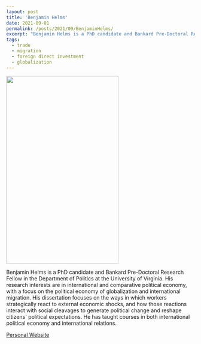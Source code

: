 ```yaml
---
layout: post
title: 'Benjamin Helms'
date: 2021-09-01
permalink: /posts/2021/09/BenjaminHelms/
excerpt: "Benjamin Helms is a PhD candidate and Bankard Pre-Doctoral Research Fellow in the Department of Politics at the University of Virginia. His research interests are in international and comparative political economy, with a focus on the political economy of globalization and international migration. His dissertation focuses on the ways in which workers strategically react to external economic shocks, and how those reactions interact with social cleavages to generate political change and reshape citizens' political expectations. He has taught courses in both international political economy and international relations."
tags:
  - trade
  - migration
  - foreign direct investment
  - globalization
---
```

<img src="https://gsipe-workshop.github.io/images/HELMS_BENJAMIN.jpg" width="300" height="500" />

Benjamin Helms is a PhD candidate and Bankard Pre-Doctoral Research Fellow in the Department of Politics at the University of Virginia. His research interests are in international and comparative political economy, with a focus on the political economy of globalization and international migration. His dissertation focuses on the ways in which workers strategically react to external economic shocks, and how those reactions interact with social cleavages to generate political change and reshape citizens' political expectations. He has taught courses in both international political economy and international relations.

<a href= "https://www.benjaminhelms.com/">Personal Website</a>
